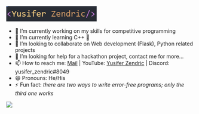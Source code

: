 <img src="https://github.com/YusiferZendric/MyEfiConfig/blob/portfolio/title.png">

- 🔭 I’m currently working on my skills for competitive programming
- 🌱 I’m currently learning C++ 🤖
- 👯 I’m looking to collaborate on Web development (Flask), Python related projects
- 🤔 I’m looking for help for a hackathon project, contact me for more...
- 📫 How to reach me: [Mail](mailto:yzendric@gmail.com) | YouTube: [Yusifer Zendric](https://www.youtube.com/channel/UCeGqD0QB70e520mBqgH7BWQ) | Discord: yusifer_zendric#8049
- 😄 Pronouns: He/His
- ⚡ Fun fact: *there are two ways to write error-free programs; only the third one works*


<img src="https://github-readme-stats.vercel.app/api?username=YusiferZendric&&show_icons=true&title_color=ffffff&icon_color=bb2acf&text_color=daf7dc&bg_color=151515">
